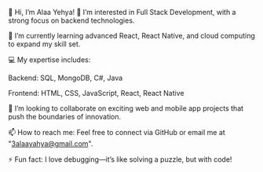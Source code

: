 👋 Hi, I’m Alaa Yehya!
👀 I’m interested in Full Stack Development, with a strong focus on backend technologies.

🌱 I’m currently learning advanced React, React Native, and cloud computing to expand my skill set.

💻 My expertise includes:

Backend: SQL, MongoDB, C#, Java

Frontend: HTML, CSS, JavaScript, React, React Native

💞️ I’m looking to collaborate on exciting web and mobile app projects that push the boundaries of innovation.

📫 How to reach me: Feel free to connect via GitHub or email me at "3alaayahya@gmail.com".

⚡ Fun fact: I love debugging—it’s like solving a puzzle, but with code!
